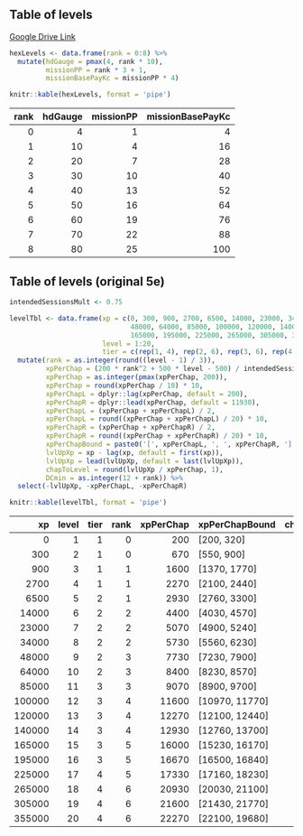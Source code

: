 ## Table of levels

[Google Drive
Link](https://docs.google.com/spreadsheets/d/1B9a7m8iBmsvPW8n7CQp91mwxGswfDrnrYzauqcntQKA/edit#gid=1672913206)

``` r
hexLevels <- data.frame(rank = 0:8) %>%
  mutate(hdGauge = pmax(4, rank * 10),
         missionPP = rank * 3 + 1,
         missionBasePayKc = missionPP * 4)

knitr::kable(hexLevels, format = 'pipe')
```

| rank | hdGauge | missionPP | missionBasePayKc |
|-----:|--------:|----------:|-----------------:|
|    0 |       4 |         1 |                4 |
|    1 |      10 |         4 |               16 |
|    2 |      20 |         7 |               28 |
|    3 |      30 |        10 |               40 |
|    4 |      40 |        13 |               52 |
|    5 |      50 |        16 |               64 |
|    6 |      60 |        19 |               76 |
|    7 |      70 |        22 |               88 |
|    8 |      80 |        25 |              100 |

## Table of levels (original 5e)

``` r
intendedSessionsMult <- 0.75

levelTbl <- data.frame(xp = c(0, 300, 900, 2700, 6500, 14000, 23000, 34000,
                              48000, 64000, 85000, 100000, 120000, 140000,
                              165000, 195000, 225000, 265000, 305000, 355000),
                       level = 1:20,
                       tier = c(rep(1, 4), rep(2, 6), rep(3, 6), rep(4, 4))) %>% 
  mutate(rank = as.integer(round((level - 1) / 3)),
         xpPerChap = (200 * rank^2 + 500 * level - 500) / intendedSessionsMult,
         xpPerChap = as.integer(pmax(xpPerChap, 200)),
         xpPerChap = round(xpPerChap / 10) * 10,
         xpPerChapL = dplyr::lag(xpPerChap, default = 200),
         xpPerChapR = dplyr::lead(xpPerChap, default = 11930),
         xpPerChapL = (xpPerChap + xpPerChapL) / 2,
         xpPerChapL = round((xpPerChap + xpPerChapL) / 20) * 10,
         xpPerChapR = (xpPerChap + xpPerChapR) / 2,
         xpPerChapR = round((xpPerChap + xpPerChapR) / 20) * 10,
         xpPerChapBound = paste0('[', xpPerChapL, ', ', xpPerChapR, ']'),
         lvlUpXp = xp - lag(xp, default = first(xp)),
         lvlUpXp = lead(lvlUpXp, default = last(lvlUpXp)),
         chapToLevel = round(lvlUpXp / xpPerChap, 1),
         DCmin = as.integer(12 + rank)) %>%
  select(-lvlUpXp, -xpPerChapL, -xpPerChapR)

knitr::kable(levelTbl, format = 'pipe')
```

|     xp | level | tier | rank | xpPerChap | xpPerChapBound   | chapToLevel | DCmin |
|-------:|------:|-----:|-----:|----------:|:-----------------|------------:|------:|
|      0 |     1 |    1 |    0 |       200 | \[200, 320\]     |         1.5 |    12 |
|    300 |     2 |    1 |    0 |       670 | \[550, 900\]     |         0.9 |    12 |
|    900 |     3 |    1 |    1 |      1600 | \[1370, 1770\]   |         1.1 |    13 |
|   2700 |     4 |    1 |    1 |      2270 | \[2100, 2440\]   |         1.7 |    13 |
|   6500 |     5 |    2 |    1 |      2930 | \[2760, 3300\]   |         2.6 |    13 |
|  14000 |     6 |    2 |    2 |      4400 | \[4030, 4570\]   |         2.0 |    14 |
|  23000 |     7 |    2 |    2 |      5070 | \[4900, 5240\]   |         2.2 |    14 |
|  34000 |     8 |    2 |    2 |      5730 | \[5560, 6230\]   |         2.4 |    14 |
|  48000 |     9 |    2 |    3 |      7730 | \[7230, 7900\]   |         2.1 |    15 |
|  64000 |    10 |    2 |    3 |      8400 | \[8230, 8570\]   |         2.5 |    15 |
|  85000 |    11 |    3 |    3 |      9070 | \[8900, 9700\]   |         1.7 |    15 |
| 100000 |    12 |    3 |    4 |     11600 | \[10970, 11770\] |         1.7 |    16 |
| 120000 |    13 |    3 |    4 |     12270 | \[12100, 12440\] |         1.6 |    16 |
| 140000 |    14 |    3 |    4 |     12930 | \[12760, 13700\] |         1.9 |    16 |
| 165000 |    15 |    3 |    5 |     16000 | \[15230, 16170\] |         1.9 |    17 |
| 195000 |    16 |    3 |    5 |     16670 | \[16500, 16840\] |         1.8 |    17 |
| 225000 |    17 |    4 |    5 |     17330 | \[17160, 18230\] |         2.3 |    17 |
| 265000 |    18 |    4 |    6 |     20930 | \[20030, 21100\] |         1.9 |    18 |
| 305000 |    19 |    4 |    6 |     21600 | \[21430, 21770\] |         2.3 |    18 |
| 355000 |    20 |    4 |    6 |     22270 | \[22100, 19680\] |         2.2 |    18 |
